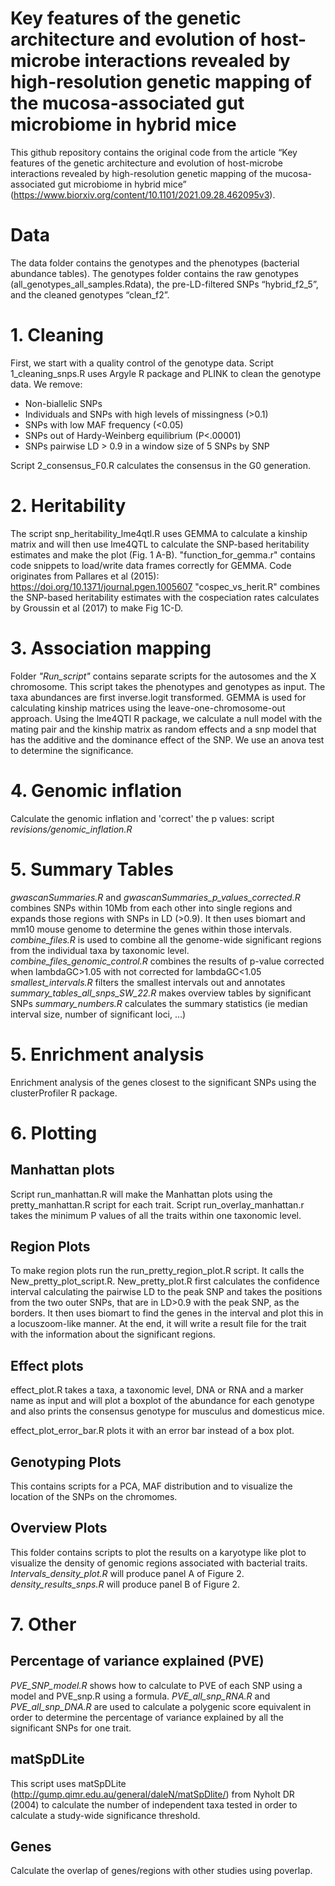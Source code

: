 Key features of the genetic architecture and evolution of host-microbe interactions revealed by high-resolution genetic mapping of the mucosa-associated gut microbiome in hybrid mice
================

This github repository contains the original code from the article
“Key features of the genetic architecture and evolution of host-microbe interactions revealed by high-resolution genetic mapping of the mucosa-associated gut microbiome in hybrid mice” (https://www.biorxiv.org/content/10.1101/2021.09.28.462095v3).

# Data

The data folder contains the genotypes and the phenotypes (bacterial
abundance tables). The genotypes folder contains the raw genotypes
(all\_genotypes\_all\_samples.Rdata), the pre-LD-filtered SNPs
“hybrid\_f2\_5”, and the cleaned genotypes “clean\_f2”.

# 1. Cleaning
First, we start with a quality control of the genotype data.
Script 1\_cleaning\_snps.R uses Argyle R package and PLINK to clean the
genotype data.
We remove:
* Non-biallelic SNPs
* Individuals and SNPs with high levels of missingness (>0.1)
* SNPs with low MAF frequency (<0.05)
* SNPs out of Hardy-Weinberg equilibrium (P<.00001)
* SNPs pairwise LD > 0.9 in a window size of 5 SNPs by SNP

Script 2\_consensus\_F0.R calculates the consensus in the
G0 generation.


# 2. Heritability
The script snp_heritability_lme4qtl.R uses GEMMA to calculate a kinship matrix and will then use lme4QTL to calculate the SNP-based heritability estimates and make the plot (Fig. 1 A-B).
"function_for_gemma.r" contains code snippets to load/write data frames correctly for GEMMA. Code originates from Pallares et al (2015): https://doi.org/10.1371/journal.pgen.1005607
"cospec_vs_herit.R" combines the SNP-based heritability estimates with the cospeciation rates calculates by Groussin et al (2017) to make Fig 1C-D.


# 3. Association mapping

Folder *"Run\_script"* contains separate scripts for the autosomes and the
X chromosome. This script takes the phenotypes and genotypes as input. The taxa abundances are first inverse.logit transformed.
GEMMA is used for calculating kinship matrices using the leave-one-chromosome-out approach.
Using the lme4QTl R package, we calculate a null model with the mating pair and the kinship matrix as random effects and a snp model that has the additive and the dominance effect of the SNP. We use an anova test to determine the significance.

# 4. Genomic inflation
Calculate the genomic inflation and 'correct' the p values: script *revisions/genomic_inflation.R*

# 5. Summary Tables
*gwascanSummaries.R* and *gwascanSummaries_p_values_corrected.R* combines SNPs within 10Mb from each other into single
regions and expands those regions with SNPs in LD (>0.9). It then
uses biomart and mm10 mouse genome to determine the genes within those
intervals.
*combine_files.R* is used to combine all the genome-wide significant regions from the individual taxa by taxonomic level.
*combine_files_genomic_control.R* combines the results of p-value corrected when lambdaGC>1.05 with not corrected for lambdaGC<1.05
*smallest_intervals.R* filters the smallest intervals out and annotates
*summary_tables_all_snps_SW_22.R* makes overview tables by significant SNPs
*summary_numbers.R* calculates the summary statistics (ie median interval size, number of significant loci, ...)


# 5. Enrichment analysis

Enrichment analysis of the genes closest to the significant SNPs using
the clusterProfiler R package.

# 6. Plotting

## Manhattan plots

Script run\_manhattan.R will make the Manhattan plots using the
pretty\_manhattan.R script for each trait. Script
run\_overlay\_manhattan.r takes the minimum P values of all the traits
within one taxonomic level.

## Region Plots

To make region plots run the run\_pretty\_region\_plot.R script. It
calls the New\_pretty\_plot\_script.R. New\_pretty\_plot.R first
calculates the confidence interval calculating the pairwise LD to the
peak SNP and takes the positions from the two outer SNPs, that are in
LD>0.9 with the peak SNP, as the borders. It then uses biomart to
find the genes in the interval and plot this in a locuszoom-like manner.
At the end, it will write a result file for the trait with the
information about the significant regions.

## Effect plots

effect\_plot.R takes a taxa, a taxonomic level, DNA or RNA and a marker
name as input and will plot a boxplot of the abundance for each genotype
and also prints the consensus genotype for musculus and domesticus mice.

effect\_plot\_error\_bar.R plots it with an error bar instead of a box
plot.

## Genotyping Plots

This contains scripts for a PCA, MAF distribution and to visualize the
location of the SNPs on the chromomes.

## Overview Plots

This folder contains scripts to plot the results on a karyotype like
plot to visualize the density of genomic regions associated with
bacterial traits.
*Intervals_density_plot.R* will produce panel A of Figure 2.
*density_results_snps.R* will produce panel B of Figure 2.

# 7. Other

## Percentage of variance explained (PVE)

*PVE\_SNP\_model.R* shows how to calculate to PVE of each SNP using a
model and PVE\_snp.R using a formula.
*PVE\_all\_snp\_RNA.R* and *PVE\_all\_snp\_DNA.R* are used to calculate a polygenic score equivalent in order to determine the percentage of variance explained by all the significant SNPs for one trait.

## matSpDLite

This script uses matSpDLite
(<http://gump.qimr.edu.au/general/daleN/matSpDlite/>) from Nyholt DR
(2004) to calculate the number of independent taxa tested in order to
calculate a study-wide significance threshold.

## Genes

Calculate the overlap of genes/regions with other studies using
poverlap.
